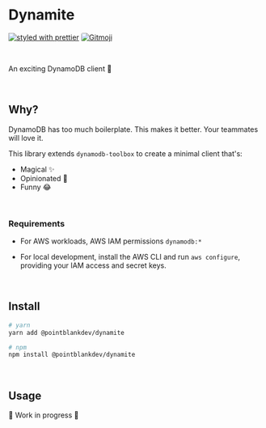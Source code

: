 # Dynamite

[![styled with prettier](https://img.shields.io/badge/styled_with-prettier-ff69b4.svg)](https://github.com/prettier/prettier)
<a href="https://gitmoji.dev">
<img  style="border-radius: 3px;" src="https://img.shields.io/badge/gitmoji-%20😜%20😍-FFDD67.svg?style=flat-square" alt="Gitmoji">
</a>

<br/>

An exciting DynamoDB client 🧨

<br/>

## Why?

DynamoDB has too much boilerplate. This makes it better. Your teammates will love it.

This library extends `dynamodb-toolbox` to create a minimal client that's:

- Magical ✨
- Opinionated 🧠
- Funny 😂

<br/>

### Requirements

- For AWS workloads, AWS IAM permissions `dynamodb:*`

- For local development, install the AWS CLI and run `aws configure`, providing your IAM access and secret keys.

<br/>

## Install

```bash
# yarn
yarn add @pointblankdev/dynamite

# npm
npm install @pointblankdev/dynamite
```

<br/>

## Usage

🚧 Work in progress 🚧

<br/>
